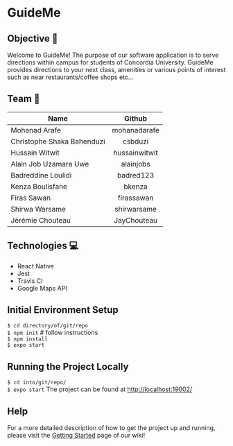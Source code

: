 # GuideMe

## Objective 🎯
Welcome to GuideMe! The purpose of our software application is to serve directions within campus for students of Concordia University. GuideMe provides directions to your next class, amenities or various points of interest such as near restaurants/coffee shops etc... 

## Team 👥
| Name          | Github        |
| ------------- |:-------------:|
| Mohanad Arafe | mohanadarafe |
| Christophe Shaka Bahenduzi | csbduzi |
| Hussain Witwit | hussainwitwit |
| Alain Job Uzamara Uwe | alainjobs |
| Badreddine Loulidi | badred123 |
| Kenza Boulisfane | bkenza |
| Firas Sawan | firassawan |
| Shirwa Warsame | shirwarsame |
| Jérémie Chouteau | JayChouteau |

## Technologies 💻
* React Native
* Jest
* Travis CI
* Google Maps API

## Initial Environment Setup
`$ cd directory/of/git/repo`  
`$ npm init` # follow instructions  
`$ npm install`  
`$ expo start` 

## Running the Project Locally
`$ cd into/git/repo/`  
`$ expo start`
The project can be found at [http://localhost:19002/](http://localhost:19002/)

## Help
For a more detailed description of how to get the project up and running, please visit the [Getting Started](https://github.com/mohanadarafe/GuideMe/wiki/Getting-started) page of our wiki!

